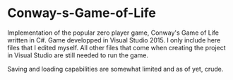 # Conway-s-Game-of-Life
Implementation of the popular zero player game,  Conway's Game of Life written in C#. 
Game developped in Visual Studio 2015. I only include here files that I edited myself. All other files that come when creating the project in Visual Studio are still needed to run the game.

Saving and loading capabilities are somewhat limited and as of yet, crude. 

